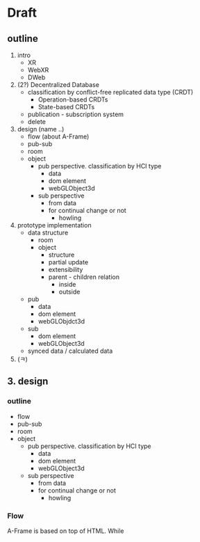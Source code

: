 # Draft

## outline

1. intro
    + XR
    + WebXR
    + DWeb
2. (2?) Decentralized Database
    + classification by conflict-free replicated data type (CRDT)
        - Operation-based CRDTs
        - State-based CRDTs
    + publication - subscription system
    + delete
3. design (name ..)
    + flow (about A-Frame)
    + pub-sub
    + room
    + object
        - pub perspective. classification by HCI type
            + data
            + dom element
            + webGLObject3d
        - sub perspective
            + from data
            + for continual change or not
                - howling
4. prototype implementation
    + data structure
        - room
        - object
            + structure
            + partial update
            + extensibility
            + parent - children relation
                - inside
                - outside
    + pub
        - data
        - dom element
        - webGLObjdct3d
    + sub
        - dom element
        - webGLObject3d
    + synced data / calculated data
5. (ㅋ)

## 3. design
### outline
+ flow
+ pub-sub
+ room
+ object
   - pub perspective. classification by HCI type
       + data
       + dom element
       + webGLObject3d
   - sub perspective
       + from data
       + for continual change or not
           - howling
### Flow 
A-Frame is based on top of HTML. 
While  
        
       
        
             
       
            
    




